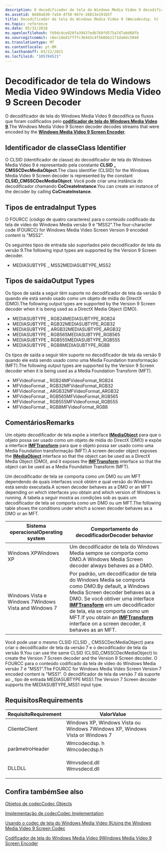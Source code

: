 ```yaml
---
description: O decodificador de tela do Windows Media Video 9 decodifica os fluxos que foram codificados pelo codificador de tela do Windows Media Video 9.
ms.assetid: 6688a830-7a54-4f58-947e-26013e191b5f
title: Decodificador de tela do Windows Media Video 9 (Wmcodecdsp. h)
ms.topic: reference
ms.date: 05/31/2018
ms.openlocfilehash: fd9dcdce920fa39437edb769fd575a7d7a0d68fb
ms.sourcegitcommit: c8ec1ded1ffffc364d3c4f560bb2171da0dc5040
ms.translationtype: MT
ms.contentlocale: pt-BR
ms.lasthandoff: 03/22/2021
ms.locfileid: "105784521"
---
```

# <a name="windows-media-video-9-screen-decoder"></a><span data-ttu-id="a75b6-103">Decodificador de tela do Windows Media Video 9</span><span class="sxs-lookup"><span data-stu-id="a75b6-103">Windows Media Video 9 Screen Decoder</span></span>

<span data-ttu-id="a75b6-104">O decodificador de tela do Windows Media Video 9 decodifica os fluxos que foram codificados pelo [**codificador de tela do Windows Media Video 9**](windowsmediavideo9screenencoder.md).</span><span class="sxs-lookup"><span data-stu-id="a75b6-104">The Windows Media Video 9 Screen decoder decodes streams that were encoded by the [**Windows Media Video 9 Screen Encoder**](windowsmediavideo9screenencoder.md).</span></span>

## <a name="class-identifier"></a><span data-ttu-id="a75b6-105">Identificador de classe</span><span class="sxs-lookup"><span data-stu-id="a75b6-105">Class Identifier</span></span>

<span data-ttu-id="a75b6-106">O CLSID (identificador de classe) do decodificador de tela do Windows Media Video 9 é representado pela constante **CLSID \_ CMSSCDecMediaObject**.</span><span class="sxs-lookup"><span data-stu-id="a75b6-106">The class identifier (CLSID) for the Windows Media Video 9 Screen decoder is represented by the constant **CLSID\_CMSSCDecMediaObject**.</span></span> <span data-ttu-id="a75b6-107">Você pode criar uma instância do decodificador chamando **CoCreateInstance**.</span><span class="sxs-lookup"><span data-stu-id="a75b6-107">You can create an instance of the decoder by calling **CoCreateInstance**.</span></span>

## <a name="input-types"></a><span data-ttu-id="a75b6-108">Tipos de entrada</span><span class="sxs-lookup"><span data-stu-id="a75b6-108">Input Types</span></span>

<span data-ttu-id="a75b6-109">O FOURCC (código de quatro caracteres) para o conteúdo codificado da tela de vídeo do Windows Media versão 9 é "MSS2".</span><span class="sxs-lookup"><span data-stu-id="a75b6-109">The four-character code (FOURCC) for Windows Media Video Screen Version 9 encoded content is "MSS2".</span></span>

<span data-ttu-id="a75b6-110">Os seguintes tipos de entrada são suportados pelo decodificador de tela da versão 9.</span><span class="sxs-lookup"><span data-stu-id="a75b6-110">The following input types are supported by the Version 9 Screen decoder.</span></span>

-   <span data-ttu-id="a75b6-111">MEDIASUBTYPE \_ MSS2</span><span class="sxs-lookup"><span data-stu-id="a75b6-111">MEDIASUBTYPE\_MSS2</span></span>

## <a name="output-types"></a><span data-ttu-id="a75b6-112">Tipos de saída</span><span class="sxs-lookup"><span data-stu-id="a75b6-112">Output Types</span></span>

<span data-ttu-id="a75b6-113">Os tipos de saída a seguir têm suporte no decodificador de tela da versão 9 quando ele está sendo usado como um objeto de mídia do DirectX (DMO).</span><span class="sxs-lookup"><span data-stu-id="a75b6-113">The following output types are supported by the Version 9 Screen decoder when it is being used as a DirectX Media Object (DMO).</span></span>

-   <span data-ttu-id="a75b6-114">MEDIASUBTYPE \_ RGB24</span><span class="sxs-lookup"><span data-stu-id="a75b6-114">MEDIASUBTYPE\_RGB24</span></span>
-   <span data-ttu-id="a75b6-115">MEDIASUBTYPE \_ RGB32</span><span class="sxs-lookup"><span data-stu-id="a75b6-115">MEDIASUBTYPE\_RGB32</span></span>
-   <span data-ttu-id="a75b6-116">MEDIASUBTYPE \_ ARGB32</span><span class="sxs-lookup"><span data-stu-id="a75b6-116">MEDIASUBTYPE\_ARGB32</span></span>
-   <span data-ttu-id="a75b6-117">MEDIASUBTYPE \_ RGB565</span><span class="sxs-lookup"><span data-stu-id="a75b6-117">MEDIASUBTYPE\_RGB565</span></span>
-   <span data-ttu-id="a75b6-118">MEDIASUBTYPE \_ RGB555</span><span class="sxs-lookup"><span data-stu-id="a75b6-118">MEDIASUBTYPE\_RGB555</span></span>
-   <span data-ttu-id="a75b6-119">MEDIASUBTYPE \_ RGB8</span><span class="sxs-lookup"><span data-stu-id="a75b6-119">MEDIASUBTYPE\_RGB8</span></span>

<span data-ttu-id="a75b6-120">Os tipos de saída a seguir têm suporte no decodificador de tela da versão 9 quando ele está sendo usado como uma Media Foundation transformação (MFT).</span><span class="sxs-lookup"><span data-stu-id="a75b6-120">The following output types are supported by the Version 9 Screen decoder when it is being used as a Media Foundation Transform (MFT).</span></span>

-   <span data-ttu-id="a75b6-121">MFVideoFormat \_ RGB24</span><span class="sxs-lookup"><span data-stu-id="a75b6-121">MFVideoFormat\_RGB24</span></span>
-   <span data-ttu-id="a75b6-122">MFVideoFormat \_ RGB32</span><span class="sxs-lookup"><span data-stu-id="a75b6-122">MFVideoFormat\_RGB32</span></span>
-   <span data-ttu-id="a75b6-123">MFVideoFormat \_ ARGB32</span><span class="sxs-lookup"><span data-stu-id="a75b6-123">MFVideoFormat\_ARGB32</span></span>
-   <span data-ttu-id="a75b6-124">MFVideoFormat \_ RGB565</span><span class="sxs-lookup"><span data-stu-id="a75b6-124">MFVideoFormat\_RGB565</span></span>
-   <span data-ttu-id="a75b6-125">MFVideoFormat \_ RGB555</span><span class="sxs-lookup"><span data-stu-id="a75b6-125">MFVideoFormat\_RGB555</span></span>
-   <span data-ttu-id="a75b6-126">MFVideoFormat \_ RGB8</span><span class="sxs-lookup"><span data-stu-id="a75b6-126">MFVideoFormat\_RGB8</span></span>

## <a name="remarks"></a><span data-ttu-id="a75b6-127">Comentários</span><span class="sxs-lookup"><span data-stu-id="a75b6-127">Remarks</span></span>

<span data-ttu-id="a75b6-128">Um objeto decodificador de tela expõe a interface [**IMediaObject**](/previous-versions/windows/desktop/api/mediaobj/nn-mediaobj-imediaobject) para que o objeto possa ser usado como um objeto de mídia do DirectX (DMO) e expõe a interface [**IMFTransform**](/windows/desktop/api/mftransform/nn-mftransform-imftransform) para que o objeto possa ser usado como uma Media Foundation transformação (MFT).</span><span class="sxs-lookup"><span data-stu-id="a75b6-128">A screen decoder object exposes the [**IMediaObject**](/previous-versions/windows/desktop/api/mediaobj/nn-mediaobj-imediaobject) interface so that the object can be used as a DirectX Media Object (DMO), and it exposes the [**IMFTransform**](/windows/desktop/api/mftransform/nn-mftransform-imftransform) interface so that the object can be used as a Media Foundation Transform (MFT).</span></span>

<span data-ttu-id="a75b6-129">Um decodificador de tela se comporta como um DMO ou um MFT dependendo de quais interfaces você obtém e qual versão do Windows está sendo executada.</span><span class="sxs-lookup"><span data-stu-id="a75b6-129">A screen decoder behaves as a DMO or an MFT depending on which interfaces you obtain and which version of Windows is running.</span></span> <span data-ttu-id="a75b6-130">A tabela a seguir mostra as condições sob as quais um decodificador de tela se comporta como um DMO ou um MFT.</span><span class="sxs-lookup"><span data-stu-id="a75b6-130">The following table shows the conditions under which a screen decoder behaves as a DMO or an MFT.</span></span>



| <span data-ttu-id="a75b6-131">Sistema operacional</span><span class="sxs-lookup"><span data-stu-id="a75b6-131">Operating system</span></span>            | <span data-ttu-id="a75b6-132">Comportamento do decodificador</span><span class="sxs-lookup"><span data-stu-id="a75b6-132">Decoder behavior</span></span>                                                                                                                                                        |
|-----------------------------|-------------------------------------------------------------------------------------------------------------------------------------------------------------------------|
| <span data-ttu-id="a75b6-133">Windows XP</span><span class="sxs-lookup"><span data-stu-id="a75b6-133">Windows XP</span></span>                  | <span data-ttu-id="a75b6-134">Um decodificador de tela do Windows Media sempre se comporta como DMO.</span><span class="sxs-lookup"><span data-stu-id="a75b6-134">A Windows Media Screen decoder always behaves as a DMO.</span></span>                                                                                                                 |
| <span data-ttu-id="a75b6-135">Windows Vista e Windows 7</span><span class="sxs-lookup"><span data-stu-id="a75b6-135">Windows Vista and Windows 7</span></span> | <span data-ttu-id="a75b6-136">Por padrão, um decodificador de tela do Windows Media se comporta como DMO.</span><span class="sxs-lookup"><span data-stu-id="a75b6-136">By default, a Windows Media Screen decoder behaves as a DMO.</span></span> <span data-ttu-id="a75b6-137">Se você obtiver uma interface [**IMFTransform**](/windows/desktop/api/mftransform/nn-mftransform-imftransform) em um decodificador de tela, ela se comporta como um MFT.</span><span class="sxs-lookup"><span data-stu-id="a75b6-137">If you obtain an [**IMFTransform**](/windows/desktop/api/mftransform/nn-mftransform-imftransform) interface on a screen decoder, it behaves as an MFT.</span></span> |



 

<span data-ttu-id="a75b6-138">Você pode usar o mesmo CLSID (CLSID \_ CMSSCDecMediaObject) para criar o decodificador de tela da versão 7 e o decodificador de tela da versão 9.</span><span class="sxs-lookup"><span data-stu-id="a75b6-138">You can use the same CLSID (CLSID\_CMSSCDecMediaObject) to create the Version 7 Screen decoder and the Version 9 Screen decoder.</span></span> <span data-ttu-id="a75b6-139">O FOURCC para o conteúdo codificado da tela de vídeo do Windows Media versão 7 é "MSS1".</span><span class="sxs-lookup"><span data-stu-id="a75b6-139">The FOURCC for Windows Media Video Screen Version 7 encoded content is "MSS1".</span></span> <span data-ttu-id="a75b6-140">O decodificador de tela da versão 7 dá suporte ao \_ tipo de entrada MEDIASUBTYPE MSS1.</span><span class="sxs-lookup"><span data-stu-id="a75b6-140">The Version 7 Screen decoder supports the MEDIASUBTYPE\_MSS1 input type.</span></span>

## <a name="requirements"></a><span data-ttu-id="a75b6-141">Requisitos</span><span class="sxs-lookup"><span data-stu-id="a75b6-141">Requirements</span></span>



| <span data-ttu-id="a75b6-142">Requisito</span><span class="sxs-lookup"><span data-stu-id="a75b6-142">Requirement</span></span> | <span data-ttu-id="a75b6-143">Valor</span><span class="sxs-lookup"><span data-stu-id="a75b6-143">Value</span></span> |
|-------------------|-----------------------------------------------------------------------------------------|
| <span data-ttu-id="a75b6-144">Cliente</span><span class="sxs-lookup"><span data-stu-id="a75b6-144">Client</span></span><br/> | <span data-ttu-id="a75b6-145">Windows XP, Windows Vista ou Windows 7</span><span class="sxs-lookup"><span data-stu-id="a75b6-145">Windows XP, Windows Vista or Windows 7</span></span><br/>                                       |
| <span data-ttu-id="a75b6-146">parâmetro</span><span class="sxs-lookup"><span data-stu-id="a75b6-146">Header</span></span><br/> | <dl> <span data-ttu-id="a75b6-147"><dt>Wmcodecdsp. h</dt></span><span class="sxs-lookup"><span data-stu-id="a75b6-147"><dt>Wmcodecdsp.h</dt></span></span> </dl> |
| <span data-ttu-id="a75b6-148">DLL</span><span class="sxs-lookup"><span data-stu-id="a75b6-148">DLL</span></span><br/>    | <dl> <span data-ttu-id="a75b6-149"><dt>Wmvsdecd.dll</dt></span><span class="sxs-lookup"><span data-stu-id="a75b6-149"><dt>Wmvsdecd.dll</dt></span></span> </dl> |



## <a name="see-also"></a><span data-ttu-id="a75b6-150">Confira também</span><span class="sxs-lookup"><span data-stu-id="a75b6-150">See also</span></span>

<dl> <dt>

[<span data-ttu-id="a75b6-151">Objetos de codec</span><span class="sxs-lookup"><span data-stu-id="a75b6-151">Codec Objects</span></span>](codecobjects.md)
</dt> <dt>

[<span data-ttu-id="a75b6-152">Implementação de codec</span><span class="sxs-lookup"><span data-stu-id="a75b6-152">Codec Implementation</span></span>](codecimplementation.md)
</dt> <dt>

[<span data-ttu-id="a75b6-153">Usando o codec de tela do Windows Media Video 9</span><span class="sxs-lookup"><span data-stu-id="a75b6-153">Using the Windows Media Video 9 Screen Codec</span></span>](usingthewindowsmediavideo9screencodec.md)
</dt> <dt>

[<span data-ttu-id="a75b6-154">Codificador de tela do Windows Media Video 9</span><span class="sxs-lookup"><span data-stu-id="a75b6-154">Windows Media Video 9 Screen Encoder</span></span>](windowsmediavideo9screenencoder.md)
</dt> </dl>

 

 
